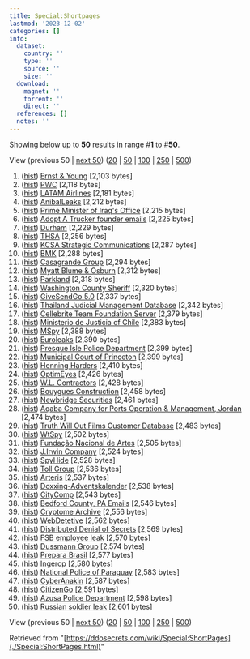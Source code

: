 ```yaml
---
title: Special:Shortpages
lastmod: '2023-12-02'
categories: []
info:
  dataset:
    country: ''
    type: ''
    source: ''
    size: ''
  download:
    magnet: ''
    torrent: ''
    direct: ''
  references: []
  notes: ''
---
```




Showing below up to **50** results in range #**1** to #**50**.

View (previous 50 | [next
50](../index.php%3Ftitle=Special:ShortPages&limit=50&offset=50.html "Next 50 results"))
([20](../index.php%3Ftitle=Special:ShortPages&limit=20&offset=0.html "Show 20 results per page")
|
[50](../index.php%3Ftitle=Special:ShortPages&limit=50&offset=0.html "Show 50 results per page")
|
[100](../index.php%3Ftitle=Special:ShortPages&limit=100&offset=0.html "Show 100 results per page")
|
[250](../index.php%3Ftitle=Special:ShortPages&limit=250&offset=0.html "Show 250 results per page")
|
[500](../index.php%3Ftitle=Special:ShortPages&limit=500&offset=0.html "Show 500 results per page"))

1. ([hist](../index.php%3Ftitle=Ernst_&_Young&action=history.html "Ernst & Young"))
‎[Ernst & Young](Ernst_&_Young.html "Ernst & Young") ‎[2,103 bytes]
2. ([hist](../index.php%3Ftitle=PWC&action=history.html "PWC"))
‎[PWC](PWC.html "PWC") ‎[2,118 bytes]
3. ([hist](../index.php%3Ftitle=LATAM_Airlines&action=history.html "LATAM Airlines"))
‎[LATAM Airlines](LATAM_Airlines.html "LATAM Airlines") ‎[2,181
bytes]
4. ([hist](../index.php%3Ftitle=AnibalLeaks&action=history.html "AnibalLeaks"))
‎[AnibalLeaks](AnibalLeaks.html "AnibalLeaks") ‎[2,212 bytes]
5. ([hist](../index.php%3Ftitle=Prime_Minister_of_Iraq's_Office&action=history.html "Prime Minister of Iraq's Office"))
‎[Prime Minister of Iraq's
Office](Prime_Minister_of_Iraq's_Office.html "Prime Minister of Iraq's Office")
‎[2,215 bytes]
6. ([hist](../index.php%3Ftitle=Adopt_A_Trucker_founder_emails&action=history.html "Adopt A Trucker founder emails"))
‎[Adopt A Trucker founder
emails](Adopt_A_Trucker_founder_emails.html "Adopt A Trucker founder emails")
‎[2,225 bytes]
7. ([hist](../index.php%3Ftitle=Durham&action=history.html "Durham"))
‎[Durham](Durham.html "Durham") ‎[2,229 bytes]
8. ([hist](../index.php%3Ftitle=THSA&action=history.html "THSA"))
‎[THSA](THSA.html "THSA") ‎[2,256 bytes]
9. ([hist](../index.php%3Ftitle=KCSA_Strategic_Communications&action=history.html "KCSA Strategic Communications"))
‎[KCSA Strategic
Communications](KCSA_Strategic_Communications.html "KCSA Strategic Communications")
‎[2,287 bytes]
10. ([hist](../index.php%3Ftitle=BMK&action=history.html "BMK"))
‎[BMK](BMK.html "BMK") ‎[2,288 bytes]
11. ([hist](../index.php%3Ftitle=Casagrande_Group&action=history.html "Casagrande Group"))
‎[Casagrande Group](Casagrande_Group.html "Casagrande Group") ‎[2,294
bytes]
12. ([hist](../index.php%3Ftitle=Myatt_Blume_&_Osburn&action=history.html "Myatt Blume & Osburn"))
‎[Myatt Blume &
Osburn](Myatt_Blume_&_Osburn.html "Myatt Blume & Osburn") ‎[2,312
bytes]
13. ([hist](../index.php%3Ftitle=Parkland&action=history.html "Parkland"))
‎[Parkland](Parkland.html "Parkland") ‎[2,318 bytes]
14. ([hist](../index.php%3Ftitle=Washington_County_Sheriff&action=history.html "Washington County Sheriff"))
‎[Washington County
Sheriff](Washington_County_Sheriff.html "Washington County Sheriff")
‎[2,320 bytes]
15. ([hist](../index.php%3Ftitle=GiveSendGo_5.0&action=history.html "GiveSendGo 5.0"))
‎[GiveSendGo 5.0](GiveSendGo_5.0.html "GiveSendGo 5.0") ‎[2,337
bytes]
16. ([hist](../index.php%3Ftitle=Thailand_Judicial_Management_Database&action=history.html "Thailand Judicial Management Database"))
‎[Thailand Judicial Management
Database](Thailand_Judicial_Management_Database.html "Thailand Judicial Management Database")
‎[2,342 bytes]
17. ([hist](../index.php%3Ftitle=Cellebrite_Team_Foundation_Server&action=history.html "Cellebrite Team Foundation Server"))
‎[Cellebrite Team Foundation
Server](Cellebrite_Team_Foundation_Server.html "Cellebrite Team Foundation Server")
‎[2,379 bytes]
18. ([hist](../index.php%3Ftitle=Ministerio_de_Justicia_of_Chile&action=history.html "Ministerio de Justicia of Chile"))
‎[Ministerio de Justicia of
Chile](Ministerio_de_Justicia_of_Chile.html "Ministerio de Justicia of Chile")
‎[2,383 bytes]
19. ([hist](../index.php%3Ftitle=MSpy&action=history.html "MSpy"))
‎[MSpy](MSpy.html "MSpy") ‎[2,388 bytes]
20. ([hist](../index.php%3Ftitle=Euroleaks&action=history.html "Euroleaks"))
‎[Euroleaks](Euroleaks.html "Euroleaks") ‎[2,390 bytes]
21. ([hist](../index.php%3Ftitle=Presque_Isle_Police_Department&action=history.html "Presque Isle Police Department"))
‎[Presque Isle Police
Department](Presque_Isle_Police_Department.html "Presque Isle Police Department")
‎[2,399 bytes]
22. ([hist](../index.php%3Ftitle=Municipal_Court_of_Princeton&action=history.html "Municipal Court of Princeton"))
‎[Municipal Court of
Princeton](Municipal_Court_of_Princeton.html "Municipal Court of Princeton")
‎[2,399 bytes]
23. ([hist](../index.php%3Ftitle=Henning_Harders&action=history.html "Henning Harders"))
‎[Henning Harders](Henning_Harders.html "Henning Harders") ‎[2,410
bytes]
24. ([hist](../index.php%3Ftitle=OptimEyes&action=history.html "OptimEyes"))
‎[OptimEyes](OptimEyes.html "OptimEyes") ‎[2,426 bytes]
25. ([hist](../index.php%3Ftitle=W.L._Contractors&action=history.html "W.L. Contractors"))
‎[W.L. Contractors](W.L._Contractors.html "W.L. Contractors") ‎[2,428
bytes]
26. ([hist](../index.php%3Ftitle=Bouygues_Construction&action=history.html "Bouygues Construction"))
‎[Bouygues
Construction](Bouygues_Construction.html "Bouygues Construction")
‎[2,458 bytes]
27. ([hist](../index.php%3Ftitle=Newbridge_Securities&action=history.html "Newbridge Securities"))
‎[Newbridge
Securities](Newbridge_Securities.html "Newbridge Securities")
‎[2,461 bytes]
28. ([hist](../index.php%3Ftitle=Aqaba_Company_for_Ports_Operation_&_Management,_Jordan&action=history.html "Aqaba Company for Ports Operation & Management, Jordan"))
‎[Aqaba Company for Ports Operation & Management,
Jordan](Aqaba_Company_for_Ports_Operation_&_Management,_Jordan.html "Aqaba Company for Ports Operation & Management, Jordan")
‎[2,474 bytes]
29. ([hist](../index.php%3Ftitle=Truth_Will_Out_Films_Customer_Database&action=history.html "Truth Will Out Films Customer Database"))
‎[Truth Will Out Films Customer
Database](Truth_Will_Out_Films_Customer_Database.html "Truth Will Out Films Customer Database")
‎[2,483 bytes]
30. ([hist](../index.php%3Ftitle=WtSpy&action=history.html "WtSpy"))
‎[WtSpy](WtSpy.html "WtSpy") ‎[2,502 bytes]
31. ([hist](../index.php%3Ftitle=Fundação_Nacional_de_Artes&action=history.html "Fundação Nacional de Artes"))
‎[Fundação Nacional de
Artes](Fundação_Nacional_de_Artes.html "Fundação Nacional de Artes")
‎[2,505 bytes]
32. ([hist](../index.php%3Ftitle=J.Irwin_Company&action=history.html "J.Irwin Company"))
‎[J.Irwin Company](J.Irwin_Company.html "J.Irwin Company") ‎[2,524
bytes]
33. ([hist](../index.php%3Ftitle=SpyHide&action=history.html "SpyHide"))
‎[SpyHide](SpyHide.html "SpyHide") ‎[2,528 bytes]
34. ([hist](../index.php%3Ftitle=Toll_Group&action=history.html "Toll Group"))
‎[Toll Group](Toll_Group.html "Toll Group") ‎[2,536 bytes]
35. ([hist](../index.php%3Ftitle=Arteris&action=history.html "Arteris"))
‎[Arteris](Arteris.html "Arteris") ‎[2,537 bytes]
36. ([hist](../index.php%3Ftitle=Doxxing-Adventskalender&action=history.html "Doxxing-Adventskalender"))
‎[Doxxing-Adventskalender](Doxxing-Adventskalender.html "Doxxing-Adventskalender")
‎[2,538 bytes]
37. ([hist](../index.php%3Ftitle=CityComp&action=history.html "CityComp"))
‎[CityComp](CityComp.html "CityComp") ‎[2,543 bytes]
38. ([hist](../index.php%3Ftitle=Bedford_County,_PA_Emails&action=history.html "Bedford County, PA Emails"))
‎[Bedford County, PA
Emails](Bedford_County,_PA_Emails.html "Bedford County, PA Emails")
‎[2,546 bytes]
39. ([hist](../index.php%3Ftitle=Cryptome_Archive&action=history.html "Cryptome Archive"))
‎[Cryptome Archive](Cryptome_Archive.html "Cryptome Archive") ‎[2,556
bytes]
40. ([hist](../index.php%3Ftitle=WebDetetive&action=history.html "WebDetetive"))
‎[WebDetetive](WebDetetive.html "WebDetetive") ‎[2,562 bytes]
41. ([hist](../index.php%3Ftitle=Distributed_Denial_of_Secrets&action=history.html "Distributed Denial of Secrets"))
‎[Distributed Denial of
Secrets](../index.php.html "Distributed Denial of Secrets") ‎[2,569
bytes]
42. ([hist](../index.php%3Ftitle=FSB_employee_leak&action=history.html "FSB employee leak"))
‎[FSB employee leak](FSB_employee_leak.html "FSB employee leak")
‎[2,570 bytes]
43. ([hist](../index.php%3Ftitle=Dussmann_Group&action=history.html "Dussmann Group"))
‎[Dussmann Group](Dussmann_Group.html "Dussmann Group") ‎[2,574
bytes]
44. ([hist](../index.php%3Ftitle=Prepara_Brasil&action=history.html "Prepara Brasil"))
‎[Prepara Brasil](Prepara_Brasil.html "Prepara Brasil") ‎[2,577
bytes]
45. ([hist](../index.php%3Ftitle=Ingerop&action=history.html "Ingerop"))
‎[Ingerop](Ingerop.html "Ingerop") ‎[2,580 bytes]
46. ([hist](../index.php%3Ftitle=National_Police_of_Paraguay&action=history.html "National Police of Paraguay"))
‎[National Police of
Paraguay](National_Police_of_Paraguay.html "National Police of Paraguay")
‎[2,583 bytes]
47. ([hist](../index.php%3Ftitle=CyberAnakin&action=history.html "CyberAnakin"))
‎[CyberAnakin](CyberAnakin.html "CyberAnakin") ‎[2,587 bytes]
48. ([hist](../index.php%3Ftitle=CitizenGo&action=history.html "CitizenGo"))
‎[CitizenGo](CitizenGo.html "CitizenGo") ‎[2,591 bytes]
49. ([hist](../index.php%3Ftitle=Azusa_Police_Department&action=history.html "Azusa Police Department"))
‎[Azusa Police
Department](Azusa_Police_Department.html "Azusa Police Department")
‎[2,598 bytes]
50. ([hist](../index.php%3Ftitle=Russian_soldier_leak&action=history.html "Russian soldier leak"))
‎[Russian soldier
leak](Russian_soldier_leak.html "Russian soldier leak") ‎[2,601
bytes]

View (previous 50 | [next
50](../index.php%3Ftitle=Special:ShortPages&limit=50&offset=50.html "Next 50 results"))
([20](../index.php%3Ftitle=Special:ShortPages&limit=20&offset=0.html "Show 20 results per page")
|
[50](../index.php%3Ftitle=Special:ShortPages&limit=50&offset=0.html "Show 50 results per page")
|
[100](../index.php%3Ftitle=Special:ShortPages&limit=100&offset=0.html "Show 100 results per page")
|
[250](../index.php%3Ftitle=Special:ShortPages&limit=250&offset=0.html "Show 250 results per page")
|
[500](../index.php%3Ftitle=Special:ShortPages&limit=500&offset=0.html "Show 500 results per page"))

Retrieved from
"[https://ddosecrets.com/wiki/Special:ShortPages](./Special:ShortPages.html)"

